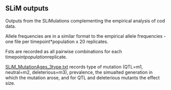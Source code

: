## SLiM outputs

Outputs from the SLiMulations complementing the empirical analysis of cod data.

Allele frequencies are in a similar format to the empirical allele frequencies - one file per timepoint*population x 20 replicates.

Fsts are recorded as all pairwise combinations for each timepoint*population*replicate.

[SLiM_MutationAges_3type.txt](https://github.com/pinskylab/codPolyEvol/blob/main/slim_outputs/SLiM_MutationAges_3type.txt) records type of mutation (QTL=m1, neutral=m2, deleterious=m3), prevalence, the simualted generation in which the mutation arose, and for QTL and deleterious mutants the effect size.

